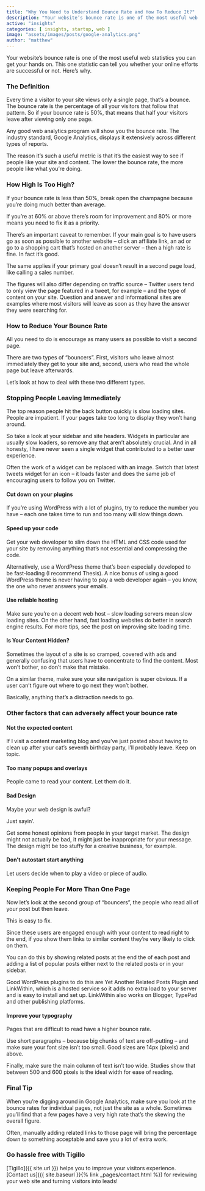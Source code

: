 ```yaml
---
title: "Why You Need to Understand Bounce Rate and How To Reduce It?"
description: "Your website’s bounce rate is one of the most useful web statistics you can get your hands on. This one statistic can tell you whether your online efforts are successful or not. Here’s why."
active: "insights"
categories: [ insights, startup, web ]
image: "assets/images/posts/google-analytics.png"
author: "matthew"
---
```

Your website’s bounce rate is one of the most useful web statistics you can get your hands on. This one statistic can tell you whether your online efforts are successful or not. Here’s why.

### The Definition
Every time a visitor to your site views only a single page, that’s a bounce. The bounce rate is the percentage of all your visitors that follow that pattern. So if your bounce rate is 50%, that means that half your visitors leave after viewing only one page.

Any good web analytics program will show you the bounce rate. The industry standard, Google Analytics, displays it extensively across different types of reports.

The reason it’s such a useful metric is that it’s the easiest way to see if people like your site and content. The lower the bounce rate, the more people like what you’re doing.

### How High Is Too High?
If your bounce rate is less than 50%, break open the champagne because you’re doing much better than average.

If you’re at 60% or above there’s room for improvement and 80% or more means you need to fix it as a priority.

There’s an important caveat to remember. If your main goal is to have users go as soon as possible to another website – click an affiliate link, an ad or go to a shopping cart that’s hosted on another server – then a high rate is fine. In fact it’s good.

The same applies if your primary goal doesn’t result in a second page load, like calling a sales number.

The figures will also differ depending on traffic source – Twitter users tend to only view the page featured in a tweet, for example – and the type of content on your site. Question and answer and informational sites are examples where most visitors will leave as soon as they have the answer they were searching for.

### How to Reduce Your Bounce Rate
All you need to do is encourage as many users as possible to visit a second page.

There are two types of “bouncers”. First, visitors who leave almost immediately they get to your site and, second, users who read the whole page but leave afterwards.

Let’s look at how to deal with these two different types.

### Stopping People Leaving Immediately
The top reason people hit the back button quickly is slow loading sites. People are impatient. If your pages take too long to display they won’t hang around.

So take a look at your sidebar and site headers. Widgets in particular are usually slow loaders, so remove any that aren’t absolutely crucial. And in all honesty, I have never seen a single widget that contributed to a better user experience.

Often the work of a widget can be replaced with an image. Switch that latest tweets widget for an icon – it loads faster and does the same job of encouraging users to follow you on Twitter.

#### Cut down on your plugins
If you’re using WordPress with a lot of plugins, try to reduce the number you have – each one takes time to run and too many will slow things down.

#### Speed up your code
Get your web developer to slim down the HTML and CSS code used for your site by removing anything that’s not essential and compressing the code.

Alternatively, use a WordPress theme that’s been especially developed to be fast-loading (I recommend Thesis). A nice bonus of using a good WordPress theme is never having to pay a web developer again – you know, the one who never answers your emails.

#### Use reliable hosting
Make sure you’re on a decent web host – slow loading servers mean slow loading sites. On the other hand, fast loading websites do better in search engine results. For more tips, see the post on improving site loading time.

#### Is Your Content Hidden?
Sometimes the layout of a site is so cramped, covered with ads and generally confusing that users have to concentrate to find the content. Most won’t bother, so don’t make that mistake.

On a similar theme, make sure your site navigation is super obvious. If a user can’t figure out where to go next they won’t bother.

Basically, anything that’s a distraction needs to go.

### Other factors that can adversely affect your bounce rate
#### Not the expected content
If I visit a content marketing blog and you’ve just posted about having to clean up after your cat’s seventh birthday party, I’ll probably leave. Keep on topic.

#### Too many popups and overlays
People came to read your content. Let them do it.

#### Bad Design
Maybe your web design is awful?

Just sayin’.

Get some honest opinions from people in your target market. The design might not actually be bad, it might just be inappropriate for your message. The design might be too stuffy for a creative business, for example.

#### Don’t autostart start anything
Let users decide when to play a video or piece of audio.

### Keeping People For More Than One Page
Now let’s look at the second group of “bouncers”, the people who read all of your post but then leave.

This is easy to fix.

Since these users are engaged enough with your content to read right to the end, if you show them links to similar content they’re very likely to click on them.

You can do this by showing related posts at the end the of each post and adding a list of popular posts either next to the related posts or in your sidebar.

Good WordPress plugins to do this are Yet Another Related Posts Plugin and LinkWithin, which is a hosted service so it adds no extra load to your server and is easy to install and set up. LinkWithin also works on Blogger, TypePad and other publishing platforms.

#### Improve your typography
Pages that are difficult to read have a higher bounce rate.

Use short paragraphs – because big chunks of text are off-putting – and make sure your font size isn’t too small. Good sizes are 14px (pixels) and above.

Finally, make sure the main column of text isn’t too wide. Studies show that between 500 and 600 pixels is the ideal width for ease of reading.

### Final Tip
When you’re digging around in Google Analytics, make sure you look at the bounce rates for individual pages, not just the site as a whole. Sometimes you’ll find that a few pages have a very high rate that’s the skewing the overall figure.

Often, manually adding related links to those page will bring the percentage down to something acceptable and save you a lot of extra work.

### Go hassle free with Tigillo
[Tigillo]({{ site.url }}) helps you to improve your visitors experience. [Contact us]({{ site.baseurl }}{% link _pages/contact.html %}) for reviewing your web site and turning visitors into leads!  